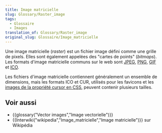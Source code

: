 ```yaml
---
title: Image matricielle
slug: Glossary/Raster_image
tags:
  - Glossaire
  - Images
translation_of: Glossary/Raster_image
original_slug: Glossaire/Image_matricielle
---
```

Une image matricielle (_raster_) est un fichier image défini comme une grille de pixels. Elles sont également appelées des "cartes de points" (_bitmaps_). Les formats d'image matricielle communs sur le web sont [JPEG](/fr/docs/Glossary/jpeg), [PNG](/fr/docs/Glossary/PNG), [GIF](/fr/docs/Glossary/gif) et [ICO](<https://en.wikipedia.org/wiki/ICO_(file_format)>).

Les fichiers d'image matricielle contiennent généralement un ensemble de dimensions, mais les formats ICO et CUR, utilisés pour les favicons et les [images de la propriété cursor en CSS](/fr/docs/Web/CSS/cursor), peuvent contenir plusieurs tailles.

## Voir aussi

- {{glossary("Vector images","Image vectorielle")}}
- {{Interwiki("wikipedia","Image_matricielle","Image matricielle")}} sur Wikipédia
